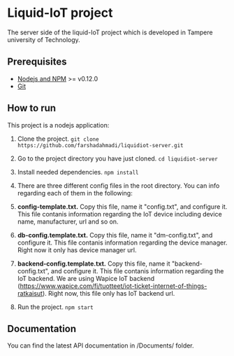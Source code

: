 # Liquid-IoT project

The server side of the liquid-IoT project which is developed in Tampere university of Technology.

## Prerequisites

- [Nodejs and NPM](nodejs.org) >= v0.12.0
- [Git](https://git-scm.com/)

## How to run

This project is a nodejs application:

1. Clone the project. ```git clone https://github.com/farshadahmadi/liquidiot-server.git```

2. Go to the project directory you have just cloned. ```cd liquidiot-server```

3. Install needed dependencies. ```npm install```

4. There are three different config files in the root directory. You can info regarding each of them in the following:

  1. **config-template.txt.** Copy this file, name it "config.txt", and configure it. This file contanis information regarding the IoT device including device name, manufacturer, url and so on.
  
  2. **db-config.template.txt.** Copy this file, name it "dm-config.txt", and configure it. This file contanis information regarding the device manager. Right now it only has device manager url.
  
  3. **backend-config.template.txt.** Copy this file, name it "backend-config.txt", and configure it. This file contanis information regarding the IoT backend. We are using Wapice IoT backend (https://www.wapice.com/fi/tuotteet/iot-ticket-internet-of-things-ratkaisut). Right now, this file only has IoT backend url.

5. Run the project. ```npm start```


## Documentation

You can find the latest API documentation in /Documents/ folder.
